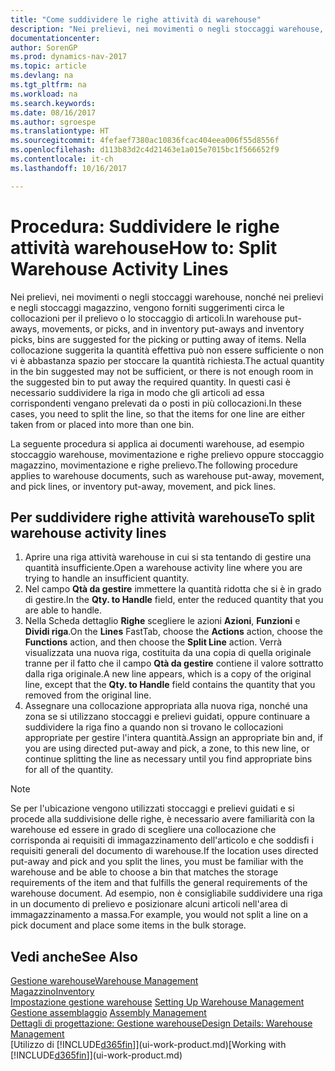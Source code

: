 ```yaml
---
title: "Come suddividere le righe attività di warehouse"
description: "Nei prelievi, nei movimenti o negli stoccaggi warehouse, nonché nei prelievi e negli stoccaggi magazzino, vengono forniti suggerimenti circa le collocazioni per il prelievo o lo stoccaggio di articoli. Nella collocazione suggerita la quantità effettiva può non essere sufficiente o non vi è abbastanza spazio per stoccare la quantità richiesta. In questi casi è necessario suddividere la riga in modo che gli articoli ad essa corrispondenti vengano prelevati da o posti in più collocazioni."
documentationcenter: 
author: SorenGP
ms.prod: dynamics-nav-2017
ms.topic: article
ms.devlang: na
ms.tgt_pltfrm: na
ms.workload: na
ms.search.keywords: 
ms.date: 08/16/2017
ms.author: sgroespe
ms.translationtype: HT
ms.sourcegitcommit: 4fefaef7380ac10836fcac404eea006f55d8556f
ms.openlocfilehash: d113b83d2c4d21463e1a015e7015bc1f566652f9
ms.contentlocale: it-ch
ms.lasthandoff: 10/16/2017

---
```

# <a name="how-to-split-warehouse-activity-lines"></a><span data-ttu-id="f4554-105">Procedura: Suddividere le righe attività warehouse</span><span class="sxs-lookup"><span data-stu-id="f4554-105">How to: Split Warehouse Activity Lines</span></span>
<span data-ttu-id="f4554-106">Nei prelievi, nei movimenti o negli stoccaggi warehouse, nonché nei prelievi e negli stoccaggi magazzino, vengono forniti suggerimenti circa le collocazioni per il prelievo o lo stoccaggio di articoli.</span><span class="sxs-lookup"><span data-stu-id="f4554-106">In warehouse put-aways, movements, or picks, and in inventory put-aways and inventory picks, bins are suggested for the picking or putting away of items.</span></span> <span data-ttu-id="f4554-107">Nella collocazione suggerita la quantità effettiva può non essere sufficiente o non vi è abbastanza spazio per stoccare la quantità richiesta.</span><span class="sxs-lookup"><span data-stu-id="f4554-107">The actual quantity in the bin suggested may not be sufficient, or there is not enough room in the suggested bin to put away the required quantity.</span></span> <span data-ttu-id="f4554-108">In questi casi è necessario suddividere la riga in modo che gli articoli ad essa corrispondenti vengano prelevati da o posti in più collocazioni.</span><span class="sxs-lookup"><span data-stu-id="f4554-108">In these cases, you need to split the line, so that the items for one line are either taken from or placed into more than one bin.</span></span>  

<span data-ttu-id="f4554-109">La seguente procedura si applica ai documenti warehouse, ad esempio stoccaggio warehouse, movimentazione e righe prelievo oppure stoccaggio magazzino, movimentazione e righe prelievo.</span><span class="sxs-lookup"><span data-stu-id="f4554-109">The following procedure applies to warehouse documents, such as warehouse put-away, movement, and pick lines, or inventory put-away, movement, and pick lines.</span></span>  

## <a name="to-split-warehouse-activity-lines"></a><span data-ttu-id="f4554-110">Per suddividere righe attività warehouse</span><span class="sxs-lookup"><span data-stu-id="f4554-110">To split warehouse activity lines</span></span>  
1.  <span data-ttu-id="f4554-111">Aprire una riga attività warehouse in cui si sta tentando di gestire una quantità insufficiente.</span><span class="sxs-lookup"><span data-stu-id="f4554-111">Open a warehouse activity line where you are trying to handle an insufficient quantity.</span></span>  
2.  <span data-ttu-id="f4554-112">Nel campo **Qtà da gestire** immettere la quantità ridotta che si è in grado di gestire.</span><span class="sxs-lookup"><span data-stu-id="f4554-112">In the **Qty. to Handle** field, enter the reduced quantity that you are able to handle.</span></span>  
3.  <span data-ttu-id="f4554-113">Nella Scheda dettaglio **Righe** scegliere le azioni **Azioni**, **Funzioni** e **Dividi riga**.</span><span class="sxs-lookup"><span data-stu-id="f4554-113">On the **Lines** FastTab, choose the **Actions** action, choose the **Functions** action, and then choose the **Split Line** action.</span></span> <span data-ttu-id="f4554-114">Verrà visualizzata una nuova riga, costituita da una copia di quella originale tranne per il fatto che il campo **Qtà da gestire** contiene il valore sottratto dalla riga originale.</span><span class="sxs-lookup"><span data-stu-id="f4554-114">A new line appears, which is a copy of the original line, except that the **Qty. to Handle** field contains the quantity that you removed from the original line.</span></span>  
4.  <span data-ttu-id="f4554-115">Assegnare una collocazione appropriata alla nuova riga, nonché una zona se si utilizzano stoccaggi e prelievi guidati, oppure continuare a suddividere la riga fino a quando non si trovano le collocazioni appropriate per gestire l'intera quantità.</span><span class="sxs-lookup"><span data-stu-id="f4554-115">Assign an appropriate bin and, if you are using directed put-away and pick, a zone, to this new line, or continue splitting the line as necessary until you find appropriate bins for all of the quantity.</span></span>  

> [!NOTE]  
>  <span data-ttu-id="f4554-116">Se per l'ubicazione vengono utilizzati stoccaggi e prelievi guidati e si procede alla suddivisione delle righe, è necessario avere familiarità con la warehouse ed essere in grado di scegliere una collocazione che corrisponda ai requisiti di immagazzinamento dell'articolo e che soddisfi i requisiti generali del documento di warehouse.</span><span class="sxs-lookup"><span data-stu-id="f4554-116">If the location uses directed put-away and pick and you split the lines, you must be familiar with the warehouse and be able to choose a bin that matches the storage requirements of the item and that fulfills the general requirements of the warehouse document.</span></span> <span data-ttu-id="f4554-117">Ad esempio, non è consigliabile suddividere una riga in un documento di prelievo e posizionare alcuni articoli nell'area di immagazzinamento a massa.</span><span class="sxs-lookup"><span data-stu-id="f4554-117">For example, you would not split a line on a pick document and place some items in the bulk storage.</span></span>  

## <a name="see-also"></a><span data-ttu-id="f4554-118">Vedi anche</span><span class="sxs-lookup"><span data-stu-id="f4554-118">See Also</span></span>  
[<span data-ttu-id="f4554-119">Gestione warehouse</span><span class="sxs-lookup"><span data-stu-id="f4554-119">Warehouse Management</span></span>](warehouse-manage-warehouse.md)  
[<span data-ttu-id="f4554-120">Magazzino</span><span class="sxs-lookup"><span data-stu-id="f4554-120">Inventory</span></span>](inventory-manage-inventory.md)  
<span data-ttu-id="f4554-121">[Impostazione gestione warehouse](warehouse-setup-warehouse.md)   </span><span class="sxs-lookup"><span data-stu-id="f4554-121">[Setting Up Warehouse Management](warehouse-setup-warehouse.md)   </span></span>  
<span data-ttu-id="f4554-122">[Gestione assemblaggio](assembly-assemble-items.md)  </span><span class="sxs-lookup"><span data-stu-id="f4554-122">[Assembly Management](assembly-assemble-items.md)  </span></span>  
[<span data-ttu-id="f4554-123">Dettagli di progettazione: Gestione warehouse</span><span class="sxs-lookup"><span data-stu-id="f4554-123">Design Details: Warehouse Management</span></span>](design-details-warehouse-management.md)  
<span data-ttu-id="f4554-124">[Utilizzo di [!INCLUDE[d365fin](includes/d365fin_md.md)]](ui-work-product.md)</span><span class="sxs-lookup"><span data-stu-id="f4554-124">[Working with [!INCLUDE[d365fin](includes/d365fin_md.md)]](ui-work-product.md)</span></span>

